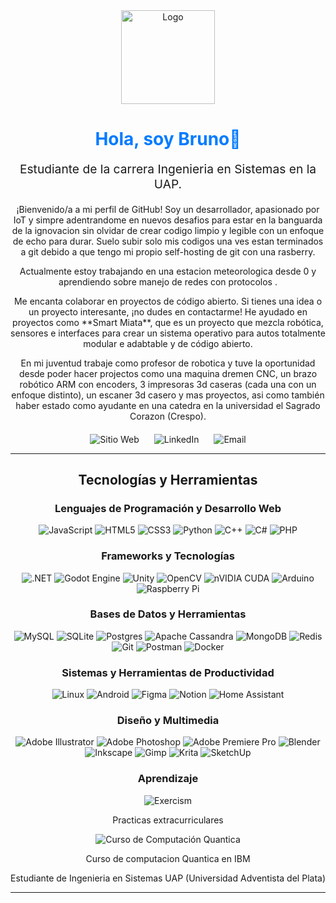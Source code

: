 <div align="center">
  <a href="https://github.com/tu-usuario">
  <img src="https://avatars.githubusercontent.com/u/tu-id-de-usuario?v=4" alt="Logo" width="150" height="150">
  </a>

  <h1 style="color:#007BFF;">Hola, soy Bruno👋</h1>
  <p style="font-size:1.2rem;">Estudiante de la carrera Ingenieria en Sistemas en la UAP.</p>

  <p>
    ¡Bienvenido/a a mi perfil de GitHub! Soy un desarrollador, apasionado por IoT  y simpre adentrandome en nuevos desafios para estar en la banguarda de la ignovacion sin olvidar de crear codigo limpio y legible con un enfoque de echo para durar. Suelo subir solo mis codigos una ves estan terminados a git debido a que tengo mi propio self-hosting de git con una rasberry.
  </p>

  <p>
    Actualmente estoy trabajando en una estacion meteorologica desde 0 y aprendiendo sobre manejo de redes con protocolos </strong>.
  </p>


 <p>
  Me encanta colaborar en proyectos de código abierto. Si tienes una idea o un proyecto interesante, ¡no dudes en contactarme! He ayudado en proyectos como **Smart Miata**, que es un proyecto que mezcla robótica, sensores e interfaces para crear un sistema operativo para autos totalmente modular e adabtable y de código abierto.
</p>

<p>
En mi juventud trabaje como profesor de robotica y tuve la oportunidad desde poder hacer projectos como una maquina dremen CNC, un brazo robótico ARM con encoders, 3 impresoras 3d caseras (cada una con un enfoque distinto), un escaner 3d casero y mas proyectos, asi como también haber estado como ayudante en una catedra en la universidad el Sagrado Corazon (Crespo).
</p>




  <div style="margin-top: 20px;">
    <a href="https://tu-sitio-web.com" target="_blank" style="text-decoration: none; margin: 0 10px;">
      <img src="https://img.shields.io/badge/Sitio_Web-Enlace-informational?style=for-the-badge&logo=WorldWideWeb&logoColor=white&color=black" alt="Sitio Web">
    </a>
    <a href="https://www.linkedin.com/in/tu-usuario-de-linkedin" target="_blank" style="text-decoration: none; margin: 0 10px;">
      <img src="https://img.shields.io/badge/LinkedIn-Perfil-blue?style=for-the-badge&logo=linkedin&logoColor=white" alt="LinkedIn">
    </a>
    <a href="mailto:tu-correo@ejemplo.com" style="text-decoration: none; margin: 0 10px;">
      <img src="https://img.shields.io/badge/Email-Contacto-red?style=for-the-badge&logo=gmail&logoColor=white" alt="Email">
    </a>
  </div>
</div>

---

<h2 align="center">Tecnologías y Herramientas</h2>
<div align="center">
  <h3>Lenguajes de Programación y Desarrollo Web</h3>
  <img src="https://img.shields.io/badge/JavaScript-F7DF1E?style=for-the-badge&logo=javascript&logoColor=black" alt="JavaScript">
  <img src="https://img.shields.io/badge/HTML5-E34F26?style=for-the-badge&logo=html5&logoColor=white" alt="HTML5">
  <img src="https://img.shields.io/badge/CSS3-1572B6?style=for-the-badge&logo=css3&logoColor=white" alt="CSS3">
  <img src="https://img.shields.io/badge/Python-3776AB?style=for-the-badge&logo=python&logoColor=white" alt="Python">
  <img src="https://img.shields.io/badge/c++-%2300599C.svg?style=for-the-badge&logo=c%2B%2B&logoColor=white" alt="C++">
  <img src="https://img.shields.io/badge/c%23-%23239120.svg?style=for-the-badge&logo=csharp&logoColor=white" alt="C#">
  <img src="https://img.shields.io/badge/php-%23777BB4.svg?style=for-the-badge&logo=php&logoColor=white" alt="PHP">
</div>

<div align="center">
  <h3>Frameworks y Tecnologías</h3>
  <img src="https://img.shields.io/badge/.NET-5C2D91?style=for-the-badge&logo=.net&logoColor=white" alt=".NET">
  <img src="https://img.shields.io/badge/GODOT-%23FFFFFF.svg?style=for-the-badge&logo=godot-engine" alt="Godot Engine">
  <img src="https://img.shields.io/badge/unity-%23000000.svg?style=for-the-badge&logo=unity&logoColor=white" alt="Unity">
  <img src="https://img.shields.io/badge/OpenCV-%23white.svg?style=for-the-badge&logo=opencv&logoColor=white" alt="OpenCV">
  <img src="https://img.shields.io/badge/cuda-000000.svg?style=for-the-badge&logo=nVIDIA&logoColor=green" alt="nVIDIA CUDA">
  <img src="https://img.shields.io/badge/Arduino-00979D?style=for-the-badge&logo=Arduino&logoColor=white" alt="Arduino">
  <img src="https://img.shields.io/badge/-Raspberry_Pi-C51A4A?style=for-the-badge&logo=Raspberry-Pi" alt="Raspberry Pi">
</div>

<div align="center">
  <h3>Bases de Datos y Herramientas</h3>
  <img src="https://img.shields.io/badge/mysql-4479A1.svg?style=for-the-badge&logo=mysql&logoColor=white" alt="MySQL">
  <img src="https://img.shields.io/badge/sqlite-%2307405e.svg?style=for-the-badge&logo=sqlite&logoColor=white" alt="SQLite">
  <img src="https://img.shields.io/badge/postgres-%23316192.svg?style=for-the-badge&logo=postgresql&logoColor=white" alt="Postgres">
  <img src="https://img.shields.io/badge/cassandra-%231287B1.svg?style=for-the-badge&logo=apache-cassandra&logoColor=white" alt="Apache Cassandra">
  <img src="https://img.shields.io/badge/MongoDB-%234ea94b.svg?style=for-the-badge&logo=mongodb&logoColor=white" alt="MongoDB">
  <img src="https://img.shields.io/badge/redis-%23DD0031.svg?style=for-the-badge&logo=redis&logoColor=white" alt="Redis">
  <img src="https://img.shields.io/badge/git-%23F05033.svg?style=for-the-badge&logo=git&logoColor=white" alt="Git">
  <img src="https://img.shields.io/badge/Postman-FF6C37?style=for-the-badge&logo=postman&logoColor=white" alt="Postman">
  <img src="https://img.shields.io/badge/docker-%230db7ed.svg?style=for-the-badge&logo=docker&logoColor=white" alt="Docker">
</div>

<div align="center">
  <h3>Sistemas y Herramientas de Productividad</h3>
  <img src="https://img.shields.io/badge/Linux-FCC624?style=for-the-badge&logo=linux&logoColor=black" alt="Linux">
  <img src="https://img.shields.io/badge/Android-3DDC84?style=for-the-badge&logo=android&logoColor=white" alt="Android">
  <img src="https://img.shields.io/badge/figma-%23F24E1E.svg?style=for-the-badge&logo=figma&logoColor=white" alt="Figma">
  <img src="https://img.shields.io/badge/Notion-%23000000.svg?style=for-the-badge&logo=notion&logoColor=white" alt="Notion">
  <img src="https://img.shields.io/badge/home%20assistant-%2341BDF5.svg?style=for-the-badge&logo=home-assistant&logoColor=white" alt="Home Assistant">
</div>

<div align="center">
  <h3>Diseño y Multimedia</h3>
  <img src="https://img.shields.io/badge/adobe%20illustrator-%23FF9A00.svg?style=for-the-badge&logo=adobe%20illustrator&logoColor=white" alt="Adobe Illustrator">
  <img src="https://img.shields.io/badge/adobe%20photoshop-%2331A8FF.svg?style=for-the-badge&logo=adobe%20photoshop&logoColor=white" alt="Adobe Photoshop">
  <img src="https://img.shields.io/badge/Adobe%20Premiere%20Pro-9999FF.svg?style=for-the-badge&logo=Adobe%20Premiere%20Pro&logoColor=white" alt="Adobe Premiere Pro">
  <img src="https://img.shields.io/badge/blender-%23F5792A.svg?style=for-the-badge&logo=blender&logoColor=white" alt="Blender">
  <img src="https://img.shields.io/badge/Inkscape-e0e0e0?style=for-the-badge&logo=inkscape&logoColor=080A13" alt="Inkscape">
  <img src="https://img.shields.io/badge/Gimp-657D8B?style=for-the-badge&logo=gimp&logoColor=FFFFFF" alt="Gimp">
  <img src="https://img.shields.io/badge/Krita-203759?style=for-the-badge&logo=krita&logoColor=EEF37B" alt="Krita">
  <img src="https://img.shields.io/badge/SketchUp-005F9E?style=for-the-badge&logo=sketchup&logoColor=white" alt="SketchUp">
</div>

<div align="center">
  <h3>Aprendizaje</h3>
  <img src="https://img.shields.io/badge/Exercism-009CAB?style=for-the-badge&logo=exercism&logoColor=white" alt="Exercism">
    <p>
    Practicas extracurriculares
  </p>
  <img src="https://a11ybadges.com/badge?logo=ibm" alt="Curso de Computación Quantica">
  <p>
    Curso de computacion Quantica en IBM
  </p>

  <p>
    Estudiante de Ingenieria en Sistemas UAP (Universidad Adventista del Plata)
  </p>
</div>

---


